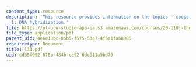 ```yaml
---
content_type: resource
description: 'This resource provides information on the topics - cooperative transitions
  1: DNA hybridization.'
file: https://ol-ocw-studio-app-qa.s3.amazonaws.com/courses/20-110j-thermodynamics-of-biomolecular-systems-fall-2005/cd35f092878b484bce926dc911a5bd79_l31.pdf
file_type: application/pdf
parent_uid: 4e6e18bc-05b5-f575-53e7-4f6a1fa68985
resourcetype: Document
title: l31.pdf
uid: cd35f092-878b-484b-ce92-6dc911a5bd79
---
```


